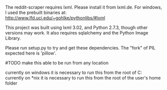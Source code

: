 The reddit-scraper requires lxml. Please install it from lxml.de.
For windows, I used the prebuilt binaries at:
http://www.lfd.uci.edu/~gohlke/pythonlibs/#lxml

This project was built using lxml 3.02, and Python 2.7.3,
though other versions may work. It also requires sqlalchemy and the Python
Image Library.

Please run setup.py to try and get these dependencies. The "fork" of PIL
expected here is 'pillow'.

#TODO make this able to be run from any location

currently on windows it is necessary to run this from the root of C:\
currently on *nix it is necessary to run this from the root of the user's
home folder